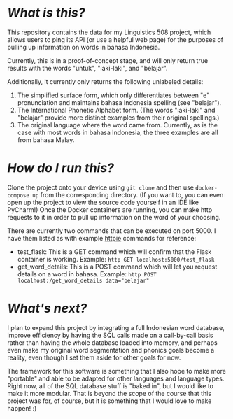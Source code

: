 # *What is this?*

This repository contains the data for my Linguistics 508 project, which allows users to ping its API (or use a helpful web page) for the purposes of pulling up information on words in bahasa Indonesia.

Currently, this is in a proof-of-concept stage, and will only return true results with the words "untuk", "laki-laki", and "belajar".

Additionally, it currently only returns the following unlabeled details:
1. The simplified surface form, which only differentiates between "e" pronunciation and maintains bahasa Indonesia spelling (see "belajar").
2. The International Phonetic Alphabet form.  (The words "laki-laki" and "belajar" provide more distinct examples from their original spellings.)
3. The original language where the word came from.  Currently, as is the case with most words in bahasa Indonesia, the three examples are all from bahasa Malay.

# *How do I run this?*

Clone the project onto your device using ```git clone``` and then use ```docker-compose up``` from the corresponding directory.  (If you want to, you can even open up the project to view the source code yourself in an IDE like PyCharm!)  Once the Docker containers are running, you can make http requests to it in order to pull up information on the word of your choosing.

There are currently two commands that can be executed on port 5000.  I have them listed as with example [httpie](https://httpie.io/) commands for reference:
* test_flask: This is a GET command which will confirm that the Flask container is working.  Example: ```http GET localhost:5000/test_flask```
* get_word_details: This is a POST command which will let you request details on a word in bahasa.  Example: ```http POST localhost:/get_word_details data="belajar"```

# *What's next?*
I plan to expand this project by integrating a full Indonesian word database, improve efficiency by having the SQL calls made on a call-by-call basis rather than having the whole database loaded into memory, and perhaps even make my original word segmentation and phonics goals become a reality, even though I set them aside for other goals for now.

The framework for this software is something that I also hope to make more "portable" and able to be adapted for other languages and language types.  Right now, all of the SQL database stuff is "baked in", but I would like to make it more modular.  That is beyond the scope of the course that this project was for, of course, but it is something that I would love to make happen! :)


